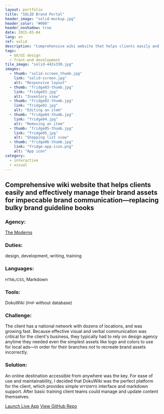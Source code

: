 ```yaml
---
layout: portfolio
title: "SOLID Brand Portal"
header_image: "solid-mockup.jpg"
header_color: "#000"
header_noshadow: true
date: 2015-03-04
lang: en
ref: solid
description: "Comprehensive wiki website that helps clients easily and effectively manage their brand assets for better brand communication."
tags:
  - UX/UI design
  - front-end development
tile_image: "solid-442x330.jpg"
images:
  - thumb: "solid-screen_thumb.jpg"
    link: "solid-screen.jpg"
    alt: "Responsive layout"
  - thumb: "fridge03-thumb.jpg"
    link: "fridge03.jpg"
    alt: "Inventory view"
  - thumb: "fridge02-thumb.jpg"
    link: "fridge02.jpg"
    alt: "Editing an item"
  - thumb: "fridge04-thumb.jpg"
    link: "fridge04.jpg"
    alt: "Removing an item"
  - thumb: "fridge05-thumb.jpg"
    link: "fridge05.jpg"
    alt: "Shopping list view"
  - thumb: "fridge06-thumb.jpg"
    link: "fridge-app-icon.png"
    alt: "App icon"
category:
  - interactive
  - visual
---
```

<section class="project-summary">
  <h1>Comprehensive wiki website that helps clients easily and effectively manage their brand assets for impeccable brand communication&mdash;replacing bulky brand guideline books</h1>
  <section class="info">
    <h3>Agency:</h3>
    <p><a href="http://themoderns.com" target="_blank">The Moderns</a></p>
  </section>
  <section class="info">
    <h3>Duties:</h3>
    <p>design, development, writing, training</p>
  </section>
  <section class="info">
    <h3>Languages:</h3>
    <p><small>HTML/CSS</small>, Markdown</p>
  </section>
  <section class="info">
    <h3>Tools:</h3>
    <p>DokuWiki (<small>PHP</small> without database)</p>
  </section>
  <section class="info">
    <h3>Challenge:</h3>
    <p>The client has a national network with dozens of locations, and was growing fast. Because effective visual and verbal communication was critical for the client's business, they typically had to rely on design agency anytime they needed even the simplest assets like logo and colors to use for local ads&mdash;in order for their branches <em>not</em> to recreate brand assets incorrectly.
    </p>
  </section>
  <section class="info">
    <h3>Solution:</h3>
    <p>An online destination accessible from anywhere was the key. For ease of use and maintainability, I decided that DokuWiki was the perfect platform for the client, which provides simple <small>WYSIWYG</small> interface and markdown support. After basic training client teams could manage and update content themselves.
    </p>
  </section>
</section>

<div class="buttons">
  <span class="unselectable">
  <a href="https://rememberfridge.com/" title="Launch live app" target="_blank">Launch Live App</a></span>
  <span class="unselectable"><a href="https://github.com/baadaa/myfridge" title="GitHub repo" target="_blank">View GitHub Repo</a></span>
</div>
